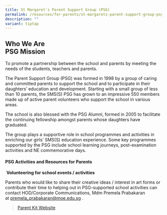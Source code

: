```yaml
---
title: St Margaret's Parent Support Group (PSG)
permalink: /resources/for-parents/st-margarets-parent-support-group-psg/
description: ""
variant: tiptap
---
```

<h2>Who We Are <br>PSG Mission</h2>
<p>To promote a partnership between the school and parents by meeting the
needs of the students, teachers and parents.</p>
<p>The Parent Support Group (PSG) was formed in 1998 by a group of caring
and committed parents to support the school and to participate in their
daughters’ education and development. Starting with a small group of less
than 10 parents, the SMS(S) PSG has grown to an impressive 550 members
made up of active parent volunteers who support the school in various areas.</p>
<p>The school is also blessed with the PSG Alumni, formed in 2005 to facilitate
the continuing fellowship amongst parents whose daughters have graduated.</p>
<p>The group plays a supportive role in school programmes and activities
in enriching our girls’ SMS(S) education experience. Some key programmes
supported by the PSG include school learning journeys, post-examination
activities and NE commemorative days.</p>
<h4>PSG Activities and Resources for Parents</h4>
<p>&nbsp;<strong>Volunteering for school events / activities</strong>
</p>
<p>Parents who would like to&nbsp;share their creative ideas / interest in
art forms or contribute their time to helping out in PSG-supported school
activities can contact HOD/Corporate Communications, Mdm Premela Prabakaran
at&nbsp;<a href="mailto:premela_prabakaran@moe.edu.sg" rel="noopener noreferrer nofollow" target="_blank">premela_prabakaran@moe.edu.sg</a>&nbsp;.</p>
<blockquote>
<p><a href="https://www.moe.gov.sg/parentkit" rel="noopener noreferrer nofollow" target="_blank">Parent Kit Website</a>
</p>
</blockquote>
<p></p>